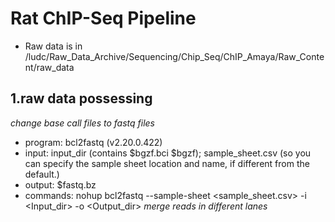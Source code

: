 # Rat ChIP-Seq Pipeline
* Raw data is in /ludc/Raw_Data_Archive/Sequencing/Chip_Seq/ChIP_Amaya/Raw_Content/raw_data
## 1.raw data possessing
*change base call files to fastq files*
* program: bcl2fastq (v2.20.0.422)
* input: input_dir (contains $bgzf.bci $bgzf); sample_sheet.csv (so you can specify the sample sheet location and name, if different from the default.)
* output: $fastq.bz
* commands: nohup bcl2fastq --sample-sheet <sample_sheet.csv> -i <Input_dir> -o <Output_dir>
*merge reads in different lanes*
